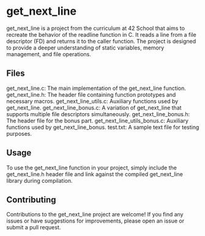 # get_next_line
get_next_line is a project from the curriculum at 42 School that aims to recreate the behavior of the readline function in C. It reads a line from a file descriptor (FD) and returns it to the caller function. The project is designed to provide a deeper understanding of static variables, memory management, and file operations.

## Files
get_next_line.c: The main implementation of the get_next_line function.
get_next_line.h: The header file containing function prototypes and necessary macros.
get_next_line_utils.c: Auxiliary functions used by get_next_line.
get_next_line_bonus.c: A variation of get_next_line that supports multiple file descriptors simultaneously.
get_next_line_bonus.h: The header file for the bonus part.
get_next_line_utils_bonus.c: Auxiliary functions used by get_next_line_bonus.
test.txt: A sample text file for testing purposes.

## Usage
To use the get_next_line function in your project, simply include the get_next_line.h header file and link against the compiled get_next_line library during compilation.

## Contributing
Contributions to the get_next_line project are welcome! If you find any issues or have suggestions for improvements, please open an issue or submit a pull request.
